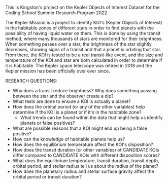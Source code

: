 This is Kingston's project on the Kepler Objects of Interest Dataset for the Coding School Summer Research Program 2022.

The Kepler Mission is a project to identify KOI's (Kepler Objects of Interest) in the habitable zones of different stars in order to find planets with the possibility of having liquid water on them. This is done by using the transit method, where many thousands of stars are monitored for their brightness. When something passes over a star, the brightness of the star slightly decreases, showing signs of a transit and that a planet is orbiting that star. From there, the KOI is tested to be a real transit-like event, and the size and temperature of the KOI and star are both calculated in order to determine if it is habitable.
The Kepler space telescope was retired in 2018 and the Kepler mission has been officially over ever since.


RESEARCH QUESTIONS:
* Why does a transit reduce brightness? Why does something passing between the star and the observer create a dip?
* What tests are done to ensure a KOI is actually a planet?
* How does the orbital period (or any of the other variables) help determine if the KOI is a planet or if it's in the habitable zone?
  + What trends can be found within the data that might help us identify planets or false positives?
* What are possible reasons that a KOI might end up being a false positive?
* How can the knowledge of habitable planets help us?
* How does the equilibrium temperature affect the KOI's disposition?
* How does the transit duration (or other variables) of CANDIDATE KOIs differ compared to CANDIDATE KOIs with different disposition scores?
* What does the equilibrium temperature, transit duration, transit depth, orbital period, and stellar radius tell us about the radius of the planet?
* How does the planetary radius and stellar surface gravity affect the orbital period or transit duration?